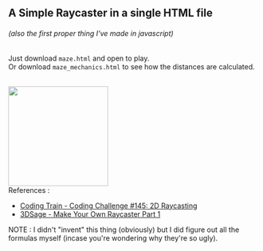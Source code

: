 ## A Simple Raycaster in a single HTML file
###### (also the first *proper* thing I've made in javascript)

Just download `maze.html` and open to play.<br>
Or download `maze_mechanics.html` to see how the distances are calculated.
<br><br>

<img src="assets/demo.gif" height="200px">

<br>
 References : 

- <a href="https://youtu.be/TOEi6T2mtHo?si=rA3NX6LXQvBGWnL0">Coding Train - Coding Challenge #145: 2D Raycasting</a></li>
- <a href="https://youtu.be/gYRrGTC7GtA?si=jixWb6ICNX8v0Gn4">3DSage - Make Your Own Raycaster Part 1</a></li>

NOTE : I didn't "invent" this thing (obviously) but I did figure out all the formulas myself (incase you're wondering why they're so ugly).

